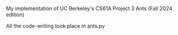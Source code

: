 My implementation of UC Berkeley's CS61A Project 3 Ants (Fall 2024 edition)

All the code-writing took place in ants.py
